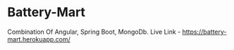 # Battery-Mart
Combination Of Angular, Spring Boot, MongoDb.
Live Link - https://battery-mart.herokuapp.com/
